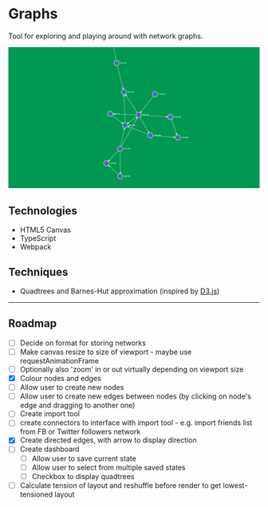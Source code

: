 # Graphs

Tool for exploring and playing around with network graphs.

[![Click to go to app](readme/screenshot.png)](https://aa-graphs.herokuapp.com/)

## Technologies

- HTML5 Canvas
- TypeScript
- Webpack

## Techniques

- Quadtrees and Barnes-Hut approximation (inspired by [D3.js](https://github.com/d3/d3-force#many-body))

---

## Roadmap

- [ ] Decide on format for storing networks
- [ ] Make canvas resize to size of viewport - maybe use requestAnimationFrame
- [ ] Optionally also 'zoom' in or out virtually depending on viewport size
- [x] Colour nodes and edges
- [ ] Allow user to create new nodes
- [ ] Allow user to create new edges between nodes (by clicking on node's edge and dragging to another one)
- [ ] Create import tool
- [ ] create connectors to interface with import tool - e.g. import friends list from FB or Twitter followers network
- [x] Create directed edges, with arrow to display direction
- [ ] Create dashboard
    - [ ] Allow user to save current state
    - [ ] Allow user to select from multiple saved states
    - [ ] Checkbox to display quadtrees
- [ ] Calculate tension of layout and reshuffle before render to get lowest-tensioned layout
